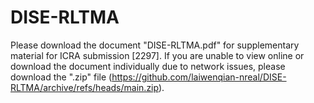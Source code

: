 # DISE-RLTMA
Please download the document "DISE-RLTMA.pdf" for supplementary material for ICRA submission [2297]. If you are unable to view online or download the document individually due to network issues, please download the ".zip" file (​https://github.com/laiwenqian-nreal/DISE-RLTMA/archive/refs/heads/main.zip).
